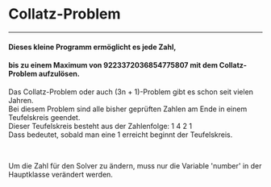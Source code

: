 # Collatz-Problem

---

#### Dieses kleine Programm ermöglicht es jede Zahl,

#### bis zu einem Maximum von 9223372036854775807 mit dem Collatz-Problem aufzulösen.

Das Collatz-Problem oder auch (3n + 1)-Problem gibt es schon seit vielen Jahren. <br>
Bei diesem Problem sind alle bisher geprüften Zahlen am Ende in einem Teufelskreis geendet. <br>
Dieser Teufelskreis besteht aus der Zahlenfolge: 1 4 2 1 <br>
Dass bedeutet, sobald man eine 1 erreicht beginnt der Teufelskreis. <br>

<br>

Um die Zahl für den Solver zu ändern, muss nur die Variable 'number' in der Hauptklasse verändert werden.
